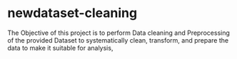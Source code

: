 # newdataset-cleaning
The Objective of this project is to perform Data cleaning and Preprocessing of the provided Dataset to systematically clean, transform, and prepare the data to make it suitable for analysis,
